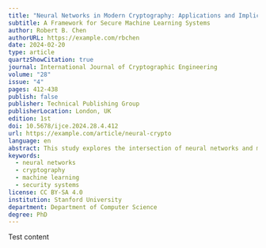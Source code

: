```yaml
---
title: "Neural Networks in Modern Cryptography: Applications and Implications"
subtitle: A Framework for Secure Machine Learning Systems
author: Robert B. Chen
authorURL: https://example.com/rbchen
date: 2024-02-20
type: article
quartzShowCitation: true
journal: International Journal of Cryptographic Engineering
volume: "28"
issue: "4"
pages: 412-438
publish: false
publisher: Technical Publishing Group
publisherLocation: London, UK
edition: 1st
doi: 10.5678/ijce.2024.28.4.412
url: https://example.com/article/neural-crypto
language: en
abstract: This study explores the intersection of neural networks and modern cryptographic systems, examining their combined potential for enhancing security protocols while addressing emerging challenges in machine learning security.
keywords:
  - neural networks
  - cryptography
  - machine learning
  - security systems
license: CC BY-SA 4.0
institution: Stanford University
department: Department of Computer Science
degree: PhD
---
```


Test content
